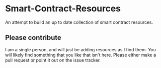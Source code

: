 # Smart-Contract-Resources
An attempt to build an up to date collection of smart contract resources.

## Please contribute

I am a single person, and will just be adding resources as I find them. You will likely find something that you like that isn't here. Please either make a pull request or point it out on the issue tracker.
